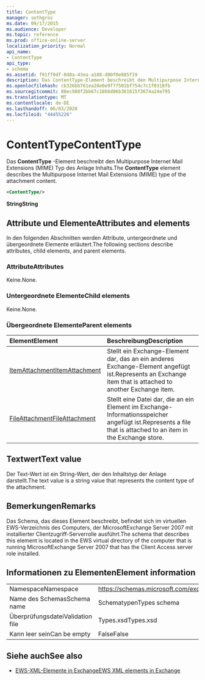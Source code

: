 ```yaml
---
title: ContentType
manager: sethgros
ms.date: 09/17/2015
ms.audience: Developer
ms.topic: reference
ms.prod: office-online-server
localization_priority: Normal
api_name:
- ContentType
api_type:
- schema
ms.assetid: f91ff0df-0d8a-43ea-a188-d80f0e885f19
description: Das ContentType-Element beschreibt den Multipurpose Internet Mail Extensions (MIME) Typ des Anlage Inhalts.
ms.openlocfilehash: cb326bb761ea28e0e9f77501bf754c7c1f0318fb
ms.sourcegitcommit: 88ec988f2bb67c1866d06b361615f3674a24e795
ms.translationtype: MT
ms.contentlocale: de-DE
ms.lasthandoff: 06/03/2020
ms.locfileid: "44455226"
---
```

# <a name="contenttype"></a><span data-ttu-id="19f77-103">ContentType</span><span class="sxs-lookup"><span data-stu-id="19f77-103">ContentType</span></span>

<span data-ttu-id="19f77-104">Das **ContentType** -Element beschreibt den Multipurpose Internet Mail Extensions (MIME) Typ des Anlage Inhalts.</span><span class="sxs-lookup"><span data-stu-id="19f77-104">The **ContentType** element describes the Multipurpose Internet Mail Extensions (MIME) type of the attachment content.</span></span> 
  
```xml
<ContentType/>
```

 <span data-ttu-id="19f77-105">**String**</span><span class="sxs-lookup"><span data-stu-id="19f77-105">**String**</span></span>
## <a name="attributes-and-elements"></a><span data-ttu-id="19f77-106">Attribute und Elemente</span><span class="sxs-lookup"><span data-stu-id="19f77-106">Attributes and elements</span></span>

<span data-ttu-id="19f77-107">In den folgenden Abschnitten werden Attribute, untergeordnete und übergeordnete Elemente erläutert.</span><span class="sxs-lookup"><span data-stu-id="19f77-107">The following sections describe attributes, child elements, and parent elements.</span></span>
  
### <a name="attributes"></a><span data-ttu-id="19f77-108">Attribute</span><span class="sxs-lookup"><span data-stu-id="19f77-108">Attributes</span></span>

<span data-ttu-id="19f77-109">Keine.</span><span class="sxs-lookup"><span data-stu-id="19f77-109">None.</span></span>
  
### <a name="child-elements"></a><span data-ttu-id="19f77-110">Untergeordnete Elemente</span><span class="sxs-lookup"><span data-stu-id="19f77-110">Child elements</span></span>

<span data-ttu-id="19f77-111">Keine.</span><span class="sxs-lookup"><span data-stu-id="19f77-111">None.</span></span>
  
### <a name="parent-elements"></a><span data-ttu-id="19f77-112">Übergeordnete Elemente</span><span class="sxs-lookup"><span data-stu-id="19f77-112">Parent elements</span></span>

|<span data-ttu-id="19f77-113">**Element**</span><span class="sxs-lookup"><span data-stu-id="19f77-113">**Element**</span></span>|<span data-ttu-id="19f77-114">**Beschreibung**</span><span class="sxs-lookup"><span data-stu-id="19f77-114">**Description**</span></span>|
|:-----|:-----|
|[<span data-ttu-id="19f77-115">ItemAttachment</span><span class="sxs-lookup"><span data-stu-id="19f77-115">ItemAttachment</span></span>](itemattachment.md) <br/> |<span data-ttu-id="19f77-116">Stellt ein Exchange-Element dar, das an ein anderes Exchange-Element angefügt ist.</span><span class="sxs-lookup"><span data-stu-id="19f77-116">Represents an Exchange item that is attached to another Exchange item.</span></span>  <br/> |
|[<span data-ttu-id="19f77-117">FileAttachment</span><span class="sxs-lookup"><span data-stu-id="19f77-117">FileAttachment</span></span>](fileattachment.md) <br/> |<span data-ttu-id="19f77-118">Stellt eine Datei dar, die an ein Element im Exchange-Informationsspeicher angefügt ist.</span><span class="sxs-lookup"><span data-stu-id="19f77-118">Represents a file that is attached to an item in the Exchange store.</span></span>  <br/> |
   
## <a name="text-value"></a><span data-ttu-id="19f77-119">Textwert</span><span class="sxs-lookup"><span data-stu-id="19f77-119">Text value</span></span>

<span data-ttu-id="19f77-120">Der Text-Wert ist ein String-Wert, der den Inhaltstyp der Anlage darstellt.</span><span class="sxs-lookup"><span data-stu-id="19f77-120">The text value is a string value that represents the content type of the attachment.</span></span>
  
## <a name="remarks"></a><span data-ttu-id="19f77-121">Bemerkungen</span><span class="sxs-lookup"><span data-stu-id="19f77-121">Remarks</span></span>

<span data-ttu-id="19f77-122">Das Schema, das dieses Element beschreibt, befindet sich im virtuellen EWS-Verzeichnis des Computers, der MicrosoftExchange Server 2007 mit installierter Clientzugriff-Serverrolle ausführt.</span><span class="sxs-lookup"><span data-stu-id="19f77-122">The schema that describes this element is located in the EWS virtual directory of the computer that is running MicrosoftExchange Server 2007 that has the Client Access server role installed.</span></span>
  
## <a name="element-information"></a><span data-ttu-id="19f77-123">Informationen zu Elementen</span><span class="sxs-lookup"><span data-stu-id="19f77-123">Element information</span></span>

|||
|:-----|:-----|
|<span data-ttu-id="19f77-124">Namespace</span><span class="sxs-lookup"><span data-stu-id="19f77-124">Namespace</span></span>  <br/> |https://schemas.microsoft.com/exchange/services/2006/types  <br/> |
|<span data-ttu-id="19f77-125">Name des Schemas</span><span class="sxs-lookup"><span data-stu-id="19f77-125">Schema name</span></span>  <br/> |<span data-ttu-id="19f77-126">Schematypen</span><span class="sxs-lookup"><span data-stu-id="19f77-126">Types schema</span></span>  <br/> |
|<span data-ttu-id="19f77-127">Überprüfungsdatei</span><span class="sxs-lookup"><span data-stu-id="19f77-127">Validation file</span></span>  <br/> |<span data-ttu-id="19f77-128">Types.xsd</span><span class="sxs-lookup"><span data-stu-id="19f77-128">Types.xsd</span></span>  <br/> |
|<span data-ttu-id="19f77-129">Kann leer sein</span><span class="sxs-lookup"><span data-stu-id="19f77-129">Can be empty</span></span>  <br/> |<span data-ttu-id="19f77-130">False</span><span class="sxs-lookup"><span data-stu-id="19f77-130">False</span></span>  <br/> |
   
## <a name="see-also"></a><span data-ttu-id="19f77-131">Siehe auch</span><span class="sxs-lookup"><span data-stu-id="19f77-131">See also</span></span>



- [<span data-ttu-id="19f77-132">EWS-XML-Elemente in Exchange</span><span class="sxs-lookup"><span data-stu-id="19f77-132">EWS XML elements in Exchange</span></span>](ews-xml-elements-in-exchange.md)

